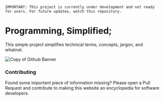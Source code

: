 `IMPORTANT: This project is currently under development and not ready for users. For future updates, watch this repository.`
# Programming, Simplified;
This simple project simplifies technical terms, concepts, jargon, and whatnot.

![Copy of Github Banner](https://github.com/user-attachments/assets/604555b0-2dcb-42b7-94dd-ded5d0fe03cb)

### Contributing
Found some important piece of information missing? Please open a Pull Request and contribute to making this website an encyclopedia for software developers.

